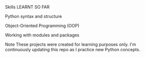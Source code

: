 Skills LEARNT SO FAR

Python syntax and structure

Object-Oriented Programming (OOP)


Working with modules and packages

Note These projects were created for learning purposes only. I'm continuously updating this repo as I practice new Python concepts.
